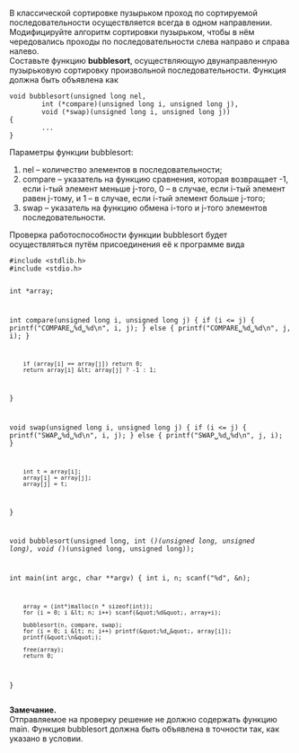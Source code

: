 <p>В классической сортировке пузырьком проход по сортируемой последовательности осуществляется всегда в одном направлении. Модифицируйте алгоритм сортировки пузырьком, чтобы в нём чередовались проходы по последовательности слева направо и справа налево.<br>
Составьте функцию <strong>bubblesort</strong>, осуществляющую двунаправленную пузырьковую сортировку произвольной последовательности. Функция должна быть объявлена как</p>
<pre><code>void bubblesort(unsigned long nel, 
        int (*compare)(unsigned long i, unsigned long j), 
        void (*swap)(unsigned long i, unsigned long j)) 
{ 
        ... 
}
</code></pre>
<p>Параметры функции bubblesort:</p>
<ol>
<li>nel – количество элементов в последовательности;</li>
<li>compare – указатель на функцию сравнения, которая возвращает -1, если i-тый элемент меньше j-того, 0 – в случае, если i-тый элемент равен j-тому, и 1 – в случае, если i-тый элемент больше j-того;</li>
<li>swap – указатель на функцию обмена i-того и j-того элементов последовательности.</li>
</ol>
<p>Проверка работоспособности функции bubblesort будет осуществляться путём присоединения её к программе вида</p>
<pre><code>#include &lt;stdlib.h&gt; 
#include &lt;stdio.h&gt; 
 
int *array; 
 
int compare(unsigned long i, unsigned long j) 
{ 
        if (i &lt;= j) { 
                printf(&quot;COMPARE␣%d␣%d\n&quot;, i, j); 
        } else { 
                printf(&quot;COMPARE␣%d␣%d\n&quot;, j, i); 
        } 
 
        if (array[i] == array[j]) return 0; 
        return array[i] &lt; array[j] ? -1 : 1; 
} 
 
void swap(unsigned long i, unsigned long j) 
{ 
        if (i &lt;= j) { 
                printf(&quot;SWAP␣%d␣%d\n&quot;, i, j); 
        } else { 
                printf(&quot;SWAP␣%d␣%d\n&quot;, j, i); 
        } 
 
        int t = array[i]; 
        array[i] = array[j]; 
        array[j] = t; 
} 
 
void bubblesort(unsigned long, 
        int (*)(unsigned long, unsigned long), 
        void (*)(unsigned long, unsigned long)); 
 
int main(int argc, char **argv) 
{ 
        int i, n; 
        scanf(&quot;%d&quot;, &amp;n); 
 
        array = (int*)malloc(n * sizeof(int)); 
        for (i = 0; i &lt; n; i++) scanf(&quot;%d&quot;, array+i); 
 
        bubblesort(n, compare, swap); 
        for (i = 0; i &lt; n; i++) printf(&quot;%d␣&quot;, array[i]); 
        printf(&quot;\n&quot;); 
 
        free(array); 
        return 0; 
}
</code></pre>
<p><strong>Замечание.</strong><br>
Отправляемое на проверку решение не должно содержать функцию main. Функция bubblesort должна быть объявлена в точности так, как указано в условии.</p>
